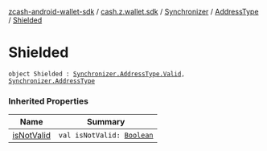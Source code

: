 [zcash-android-wallet-sdk](../../../index.md) / [cash.z.wallet.sdk](../../index.md) / [Synchronizer](../index.md) / [AddressType](index.md) / [Shielded](./-shielded.md)

# Shielded

`object Shielded : `[`Synchronizer.AddressType.Valid`](-valid.md)`, `[`Synchronizer.AddressType`](index.md)

### Inherited Properties

| Name | Summary |
|---|---|
| [isNotValid](is-not-valid.md) | `val isNotValid: `[`Boolean`](https://kotlinlang.org/api/latest/jvm/stdlib/kotlin/-boolean/index.html) |
